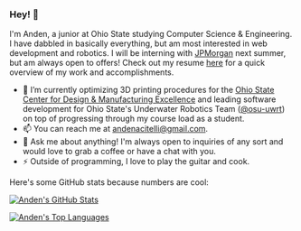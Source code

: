 ### Hey! 👋

I'm Anden, a junior at Ohio State studying Computer Science & Engineering. I have dabbled in basically everything, but am most interested in web development and robotics. I will be interning with [JPMorgan](https://www.jpmorgan.com/) next summer, but am always open to offers! Check out my resume [here](https://drive.google.com/file/d/1nlJzHsSkNTlFM0Xu_uAItzb8M-6_duzt/view?usp=sharing) for a quick overview of my work and accomplishments.

- 🔭 I’m currently optimizing 3D printing procedures for the [Ohio State Center for Design & Manufacturing Excellence](https://cdme.osu.edu/) and leading software development for Ohio State's Underwater Robotics Team ([@osu-uwrt](http://github.com/osu-uwrt)) on top of progressing through my course load as a student.
- 📫 You can reach me at andenacitelli@gmail.com. 
- 💬 Ask me about anything! I'm always open to inquiries of any sort and would love to grab a coffee or have a chat with you.
- ⚡ Outside of programming, I love to play the guitar and cook.

Here's some GitHub stats because numbers are cool:

[![Anden's GitHub Stats](https://github-readme-stats.vercel.app/api?username=aacitelli&show_icons=ture&theme=merko&hide=stars,issues)](https://github.com/anuraghazra/github-readme-stats)

[![Anden's Top Languages](https://github-readme-stats.vercel.app/api/top-langs/?username=aacitelli&layout=compact&theme=merko&langs_count=8&hide=ASP,GDScript)](https://github.com/anuraghazra/github-readme-stats)
